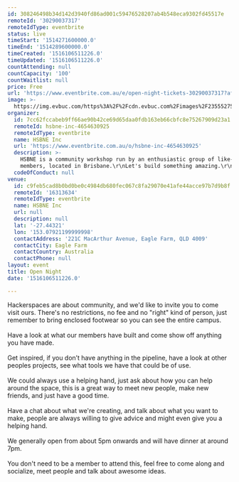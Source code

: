 ```yaml
---
id: 308246498b34d142d3940fd86ad001c59476528207ab4b548eca9302fd45517e
remoteId: '30290037317'
remoteIdType: eventbrite
status: live
timeStart: '1514271600000.0'
timeEnd: '1514289600000.0'
timeCreated: '1516106511226.0'
timeUpdated: '1516106511226.0'
countAttending: null
countCapacity: '100'
countWaitlist: null
price: Free
url: 'https://www.eventbrite.com.au/e/open-night-tickets-30290037317?aff=ebapi'
image: >-
  https://img.evbuc.com/https%3A%2F%2Fcdn.evbuc.com%2Fimages%2F23555275%2F64082425769%2F1%2Foriginal.jpg?s=21620fda83aa952d6f6a51bb7dff3afa
organizer:
  id: 7cc62fccabeb9ff66ae90b42ce69d65daa0fdb163eb66cbfc8e75267909d23a1
  remoteId: hsbne-inc-4654630925
  remoteIdType: eventbrite
  name: HSBNE Inc
  url: 'https://www.eventbrite.com.au/o/hsbne-inc-4654630925'
  description: >-
    HSBNE is a community workshop run by an enthusiastic group of like-minded
    members, located in Brisbane.\r\nLet's build something amazing.\r\n\u00a0
  codeOfConduct: null
venue:
  id: c9feb5cad8b0bd0be0c4984db680fec067c8fa29070e41afe44acce97b7d9b8f
  remoteId: '16313634'
  remoteIdType: eventbrite
  name: HSBNE Inc
  url: null
  description: null
  lat: '-27.44321'
  lon: '153.07921199999998'
  contactAddress: '221C MacArthur Avenue, Eagle Farm, QLD 4009'
  contactCity: Eagle Farm
  contactCountry: Australia
  contactPhone: null
layout: event
title: Open Night
date: '1516106511226.0'

---
```

<P><SPAN>Hackerspaces are about community, and we'd like to invite you to come visit ours. There's no restrictions, no fee and no "right" kind of person, just remember to bring enclosed footwear so you can see the entire campus.</SPAN><BR><BR><SPAN>Have a look at what our members have built and come show off anything you have made. </SPAN><BR><BR><SPAN>Get inspired, if you don’t have anything in the pipeline, have a look at other peoples projects, see what tools we have that could be of use. </SPAN><BR><BR><SPAN>We could always use a helping hand, just ask about how you can help around the space, this is a great way to meet new people, make new friends, and just have a good time.</SPAN><BR><BR><SPAN>Have a chat about what we're creating, and talk about what you want to make, people are always willing to give advice and might even give you a helping hand.</SPAN><BR><BR><SPAN>We generally open from about 5pm onwards and will have dinner at around 7pm.</SPAN><BR><BR><SPAN>You don't need to be a member to attend this, feel free to come along and socialize, meet people and talk about awesome ideas.</SPAN></P>
